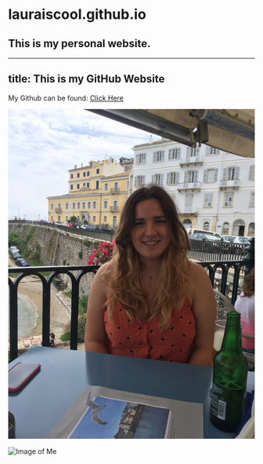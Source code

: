 # lauraiscool.github.io
## This is my personal website.

---
title: This is my GitHub Website
---

My Github can be found: 
<a href="https://github.com/LauraIsCool">Click Here</a>

![](images/IMG_1851.jpeg)

<img src="IMG_1851.jpeg" alt="Image of Me" width="104" height="142">
